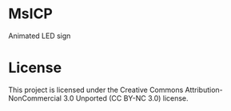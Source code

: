 # MsICP

Animated LED sign

# License

This project is licensed under the Creative Commons Attribution-NonCommercial 3.0 Unported (CC BY-NC 3.0) license.
